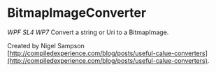 # BitmapImageConverter 
_WPF SL4 WP7_
Convert a string or Uri to a BitmapImage. 

Created by Nigel Sampson [http://compiledexperience.com/blog/posts/useful-calue-converters](http://compiledexperience.com/blog/posts/useful-calue-converters). 